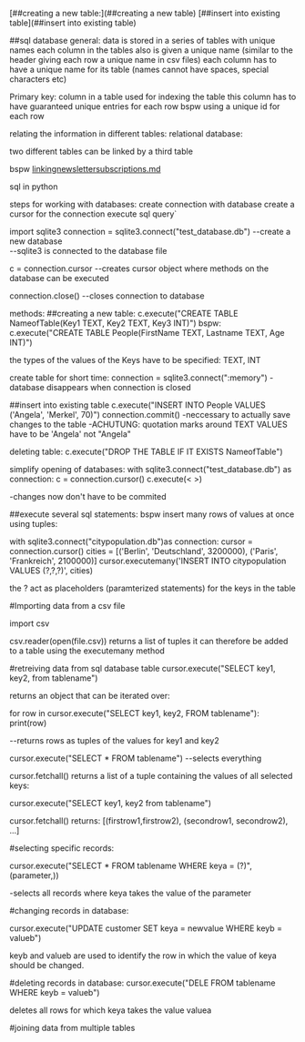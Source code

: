 
[##creating a new table:](##creating a new table)
[##insert into existing table](##insert into existing table)



##sql database
general:
data is stored in a series of tables with unique names
 each column in the tables also is given a unique name (similar to the header giving each row a unique name in csv files)
 each column has to have a unique name for its table (names cannot have spaces, special characters etc)

 Primary key:
 column in a table used for indexing the table
 this column has to have guaranteed unique entries for each row bspw using a unique id for each row

relating the information in different tables:
relational database:

two different tables can be linked by a third table

bspw [linkingnewslettersubscriptions.md](linkingnewslettersubscriptions.md)




















sql in python

steps for working with databases:
create connection with database
create a cursor for the connection
execute sql query`


import sqlite3
connection = sqlite3.connect("test_database.db")
     --create a new database        
     --sqlite3 is connected to the database file

c = connection.cursor
     --creates cursor object where methods on the database can be executed

connection.close()
    --closes connection to database



methods:
##creating a new table:
c.execute("CREATE TABLE NameofTable(Key1 TEXT, Key2 TEXT, Key3 INT)")
bspw: 
c.execute("CREATE TABLE People(FirstName TEXT, Lastname TEXT, Age INT)")

the types of the values of the Keys have to be specified: TEXT, INT

create table for short time:
connection = sqlite3.connect(":memory")
 -database disappears when connection is closed







##insert into existing table
c.execute("INSERT INTO People VALUES ('Angela', 'Merkel', 70)")
connection.commit()
    -neccessary to actually save changes to the table
    -ACHUTUNG: quotation marks around TEXT VALUES have to be 'Angela' not "Angela"

deleting table:
c.execute("DROP THE TABLE IF IT EXISTS NameofTable")

simplify opening of databases:
with sqlite3.connect("test_database.db") as connection:
  c = connection.cursor()
  c.execute(< >)

-changes now don't have to be commited

##execute several sql statements:
bspw insert many rows of values at once using tuples:

with  sqlite3.connect("citypopulation.db")as connection:
  cursor = connection.cursor()
  cities = [('Berlin', 'Deutschland', 3200000), ('Paris', 'Frankreich', 2100000)]
  cursor.executemany('INSERT INTO citypopulation VALUES (?,?,?)', cities)


  the ? act as placeholders (paramterized statements) for the keys in the table 




#Importing data from a csv file

import csv

csv.reader(open(file.csv)) returns a list of tuples it can therefore be added to a table using the executemany method


#retreiving data from sql database table
cursor.execute("SELECT key1, key2, from tablename")

returns an object that can be iterated over:

for row in cursor.execute("SELECT key1, key2, FROM tablename"):
  print(row)

--returns rows as tuples of the values for key1 and key2

cursor.execute("SELECT * FROM tablename")
--selects everything  

cursor.fetchall() returns a list of a tuple containing the values of all selected keys:

cursor.execute("SELECT key1, key2 from tablename")

cursor.fetchall()
returns: [(firstrow1,firstrow2), (secondrow1, secondrow2), ...]


#selecting specific records:

cursor.execute("SELECT * FROM tablename WHERE keya = (?)", (parameter,))

-selects all records where keya takes the value of the parameter




#changing records in database:

cursor.execute("UPDATE customer SET keya = newvalue WHERE keyb = valueb")

keyb and valueb are used to identify the row in which the value of keya should be changed.


#deleting records in database:
cursor.execute("DELE FROM tablename WHERE keyb = valueb")

deletes all rows for which keya takes the value valuea


#joining data from multiple tables




